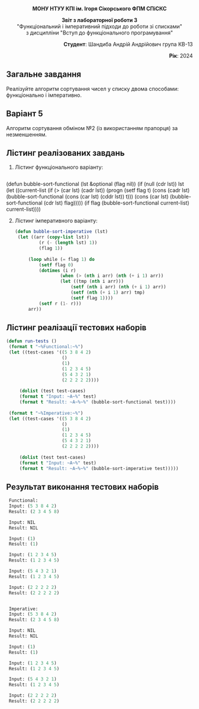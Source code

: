 <p align="center"><b>МОНУ НТУУ КПІ ім. Ігоря Сікорського ФПМ СПіСКС</b></p>
<p align="center">
<b>Звіт з лабораторної роботи 3</b><br/>
"Функціональний і імперативний підходи до роботи зі списками"<br/>
з дисципліни "Вступ до функціонального програмування"
</p>
<p align="right"><b>Студент</b>: Шандиба Андрій Андрійович група КВ-13</p>
<p align="right"><b>Рік</b>: 2024</p>

## Загальне завдання

Реалізуйте алгоритм сортування чисел у списку двома способами: функціонально і
імперативно.

## Варіант 5

Алгоритм сортування обміном №2 (із використанням прапорця) за незменшенням.
   
## Лістинг реалізованих завдань

1. Лістинг функціонального варіанту:
   ```lisp
(defun bubble-sort-functional (lst &optional (flag nil))
  (if (null (cdr lst))
      lst
      (let ((current-list 
             (if (> (car lst) (cadr lst))
                 (progn
                   (setf flag t)
                   (cons (cadr lst) (bubble-sort-functional (cons (car lst) (cddr lst)) t)))
                 (cons (car lst) (bubble-sort-functional (cdr lst) flag)))))
        (if flag
            (bubble-sort-functional current-list)
            current-list))))
					 
2. Лістинг імперативного варіанту:
   ```lisp
   (defun bubble-sort-imperative (lst)
    (let ((arr (copy-list lst))
            (r (- (length lst) 1))
            (flag 1))
        
        (loop while (= flag 1) do
            (setf flag 0)
            (dotimes (i r)
                    (when (> (nth i arr) (nth (+ i 1) arr))
                    (let ((tmp (nth i arr)))
                        (setf (nth i arr) (nth (+ i 1) arr))
                        (setf (nth (+ i 1) arr) tmp)
                        (setf flag 1))))
            (setf r (1- r)))
        arr))


## Лістинг реалізації тестових наборів

   ```lisp
   (defun run-tests ()
    (format t "~%Functional:~%")
    (let ((test-cases '((5 3 8 4 2)          
                        ()                    
                        (1)                  
                        (1 2 3 4 5)           
                        (5 4 3 2 1)           
                        (2 2 2 2 2))))       
        
        (dolist (test test-cases)
        (format t "Input: ~A~%" test)
        (format t "Result: ~A~%~%" (bubble-sort-functional test))))
    
    (format t "~%Imperative:~%")
    (let ((test-cases '((5 3 8 4 2)
                        ()
                        (1)
                        (1 2 3 4 5)
                        (5 4 3 2 1)
                        (2 2 2 2 2))))
        
        (dolist (test test-cases)
        (format t "Input: ~A~%" test)
        (format t "Result: ~A~%~%" (bubble-sort-imperative test)))))
```

## Результат виконання тестових наборів

   ```lisp
	Functional:
    Input: (5 3 8 4 2)
    Result: (2 3 4 5 8)

    Input: NIL
    Result: NIL

    Input: (1)
    Result: (1)

    Input: (1 2 3 4 5)
    Result: (1 2 3 4 5)

    Input: (5 4 3 2 1)
    Result: (1 2 3 4 5)

    Input: (2 2 2 2 2)
    Result: (2 2 2 2 2)


    Imperative:
    Input: (5 3 8 4 2)
    Result: (2 3 4 5 8)

    Input: NIL
    Result: NIL

    Input: (1)
    Result: (1)

    Input: (1 2 3 4 5)
    Result: (1 2 3 4 5)

    Input: (5 4 3 2 1)
    Result: (1 2 3 4 5)

    Input: (2 2 2 2 2)
    Result: (2 2 2 2 2)


